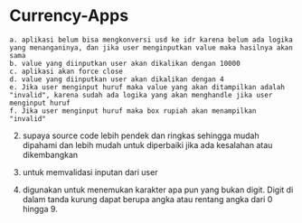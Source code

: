 # Currency-Apps

	a. aplikasi belum bisa mengkonversi usd ke idr karena belum ada logika yang menanganinya, dan jika user menginputkan value maka hasilnya akan sama
	b. value yang diinputkan user akan dikalikan dengan 10000
	c. aplikasi akan force close
	d. value yang diinputkan user akan dikalikan dengan 4
	e. Jika user menginput huruf maka value yang akan ditampilkan adalah "invalid", karena sudah ada logika yang akan menghandle jika user menginput huruf
	f. Jika user menginput huruf maka box rupiah akan menampilkan "invalid"


2. supaya source code lebih pendek dan ringkas sehingga mudah dipahami dan lebih mudah untuk diperbaiki jika ada kesalahan atau dikembangkan

3. untuk memvalidasi inputan dari user

4. digunakan untuk menemukan karakter apa pun yang bukan digit. Digit di dalam tanda kurung dapat berupa angka atau rentang angka dari 0 hingga 9.
